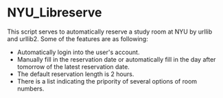 # NYU_Libreserve
This script serves to automatically reserve a study room at NYU by urllib and urllib2.
Some of the features are as following:
* Automatically login into the user's account.
* Manually fill in the reservation date or automatically fill in the day after tomorrow of the latest reservation date.
* The default reservation length is 2 hours.
* There is a list indicating the pripority of several options of room numbers.
